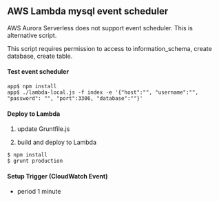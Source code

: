 ## AWS Lambda mysql event scheduler

AWS Aurora Serverless does not support event scheduler.
This is alternative script.

This script requires permission to access to information_schema, create database, create table.

#### Test event scheduler
```
app$ npm install
app$ ./lambda-local.js -f index -e '{"host":"", "username":"", "password": "", "port":3306, "database":""}' 
```

#### Deploy to Lambda
1. update Gruntfile.js

2. build and deploy to Lambda
```
$ npm install
$ grunt production
```

#### Setup Trigger (CloudWatch Event)
- period 1 minute  
